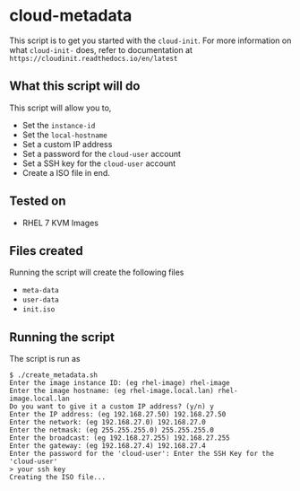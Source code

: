# cloud-metadata

This script is to get you started with the `cloud-init`. For more information on what `cloud-init-` does, refer to documentation at `https://cloudinit.readthedocs.io/en/latest`

## What this script will do

This script will allow you to,

* Set the `instance-id`
* Set the `local-hostname`
* Set a custom IP address
* Set a password for the `cloud-user` account
* Set a SSH key for the `cloud-user` account
* Create a ISO file in end.

## Tested on 

* RHEL 7 KVM Images

## Files created

Running the script will create the following files 

* `meta-data`
* `user-data`
* `init.iso`

## Running the script

The script is run as

	$ ./create_metadata.sh 
	Enter the image instance ID: (eg rhel-image) rhel-image
	Enter the image hostname: (eg rhel-image.local.lan) rhel-image.local.lan
	Do you want to give it a custom IP address? (y/n) y
	Enter the IP address: (eg 192.168.27.50) 192.168.27.50
	Enter the network: (eg 192.168.27.0) 192.168.27.0
	Enter the netmask: (eg 255.255.255.0) 255.255.255.0
	Enter the broadcast: (eg 192.168.27.255) 192.168.27.255
	Enter the gateway: (eg 192.168.27.4) 192.168.27.4
	Enter the password for the 'cloud-user': Enter the SSH Key for the 'cloud-user' 
	> your ssh key
	Creating the ISO file...


